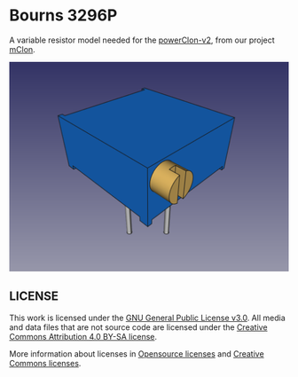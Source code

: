# Bourns 3296P
A variable resistor model needed for the [powerClon-v2](https://github.com/mgesteiro/FreeCAD/powerClon-v2/), from our project [mClon](https://mclon.org).

![Bourns-3296P](B3296P.png)

## LICENSE

This work is licensed under the [GNU General Public License v3.0](../LICENSE-GPLV30). All media and data files that are not source code are licensed under the [Creative Commons Attribution 4.0 BY-SA license](../LICENSE-CCBYSA40).

More information about licenses in [Opensource licenses](https://opensource.org/licenses/) and [Creative Commons licenses](https://creativecommons.org/licenses/).
